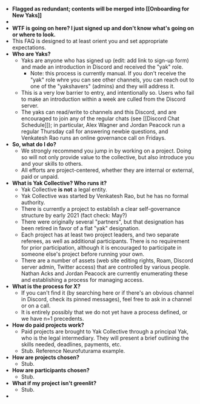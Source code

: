 - **Flagged as redundant; contents will be merged into [[Onboarding for New Yaks]]**
- 
- **WTF is going on here? I just signed up and don't know what's going on or where to look.**
- This FAQ is designed to at least orient you and set appropriate expectations.
- **Who are Yaks?**
    - Yaks are anyone who has signed up (edit: add link to sign-up form) and made an introduction in Discord and received the "yak" role.
        - Note: this process is currently manual. If you don't receive the "yak" role whre you can see other channels, you can reach out to one of the "yakshavers" (admins) and they will address it.
    - This is a very low barrier to entry, and intentionally so. Users who fail to make an introduction within a week are culled from the Discord server.
    - The yaks can read/write to channels and this Discord, and are encouraged to join any of the regular chats (see [[Discord Chat Schedule]]); in particular, Alex Wagner and Jordan Peacock run a regular Thursday call for answering newbie questions, and Venkatesh Rao runs an online governance call on Fridays.
- **So, what do I do?**
    - We strongly recommend you jump in by working on a project. Doing so will not only provide value to the collective, but also introduce you and your skills to others.
    - All efforts are project-centered, whether they are internal or external, paid or unpaid.
- **What is Yak Collective? Who runs it?**
    - Yak Collective **is not** a legal entity.
    - Yak Collective was started by Venkatesh Rao, but he has no formal authority.
    - There is currently a project to establish a clear self-governance structure by early 2021 (fact check: May?)
    - There were originally several "partners", but that designation has been retired in favor of a flat "yak" designation.
    - Each project has at least two project leaders, and two separate referees, as well as additional participants. There is no requirement for prior participation, although it is encouraged to participate in someone else's project before running your own.
    - There are a number of assets (web site editing rights, Roam, Discord server admin, Twitter access) that are controlled by various people. Nathan Acks and Jordan Peacock are currently enumerating these and establishing a process for managing access.
- **What is the process for X?**
    - If you can't find it (by searching here or if there's an obvious channel in Discord, check its pinned messages), feel free to ask in a channel or on a call.
    - It is entirely possibly that we do not yet have a process defined, or we have n=1 precedents.
- **How do paid projects work?**
    - Paid projects are brought to Yak Collective through a principal Yak, who is the legal intermediary. They will present a brief outlining the skills needed, deadlines, payments, etc.
    - Stub. Reference Neurofuturama example.
- **How are projects chosen?**
    - Stub.
- **How are participants chosen?**
    - Stub.
- **What if my project isn't greenlit?**
    - Stub.
- 
